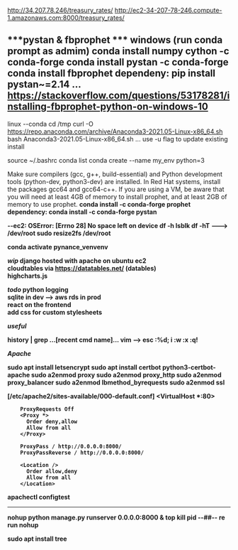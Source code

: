 http://34.207.78.246/treasury_rates/
http://ec2-34-207-78-246.compute-1.amazonaws.com:8000/treasury_rates/

***pystan & fbprophet ***
windows (run conda prompt as admim)
conda install numpy cython -c conda-forge
conda install pystan -c conda-forge
conda install fbprophet
dependeny: pip install pystan~=2.14
...
https://stackoverflow.com/questions/53178281/installing-fbprophet-python-on-windows-10
--
linux
--conda
cd /tmp
curl -O https://repo.anaconda.com/archive/Anaconda3-2021.05-Linux-x86_64.sh
bash Anaconda3-2021.05-Linux-x86_64.sh
... use -u flag to update existing install

source ~/.bashrc
conda list
conda create --name my_env python=3

Make sure compilers (gcc, g++, build-essential) and Python development tools (python-dev, python3-dev) are installed. In Red Hat systems, install the packages gcc64 and gcc64-c++. If you are using a VM, be aware that you will need at least 4GB of memory to install prophet, and at least 2GB of memory to use prophet.
<b>conda install -c conda-forge prophet<b>
dependency: conda install -c conda-forge pystan

--ec2: OSError: [Errno 28] No space left on device
df -h
lsblk
df -hT   ---> /dev/root
sudo resize2fs /dev/root
<Reboot ec2 instance after adding storage to volume>

conda activate pynance_venvenv



***wip***
django hosted with apache on ubuntu ec2<br>
cloudtables via https://datatables.net/ (datables)<br>
highcharts.js<br>

***todo***
python logging<br>
sqlite in dev --> aws rds in prod<br>
react on the frontend<br>
add css for custom stylesheets

***useful***

history | grep ...[recent cmd name]...
vim --> esc :%d; i :w  :x  :q!


***Apache***

sudo apt install letsencrypt
sudo apt install certbot python3-certbot-apache
sudo a2enmod proxy
sudo a2enmod proxy_http
sudo a2enmod proxy_balancer
sudo a2enmod lbmethod_byrequests 
sudo a2enmod ssl

[/etc/apache2/sites-available/000-default.conf]
<VirtualHost *:80>
        <!-- ServerName example.com
        ServerAlias www.example.com
        ServerAdmin webmaster@example.com
        ErrorLog ${APACHE_LOG_DIR}/error.log
        CustomLog ${APACHE_LOG_DIR}/access.log combined -->

        ProxyRequests Off
        <Proxy *>
          Order deny,allow
          Allow from all
        </Proxy>
        
        ProxyPass / http://0.0.0.0:8000/
        ProxyPassReverse / http://0.0.0.0:8000/

        <Location />
          Order allow,deny
          Allow from all
        </Location>

</VirtualHost>



apachectl configtest

---
nohup python manage.py runserver 0.0.0.0:8000 &
top 
kill pid --##--
re run nohup

sudo apt install tree